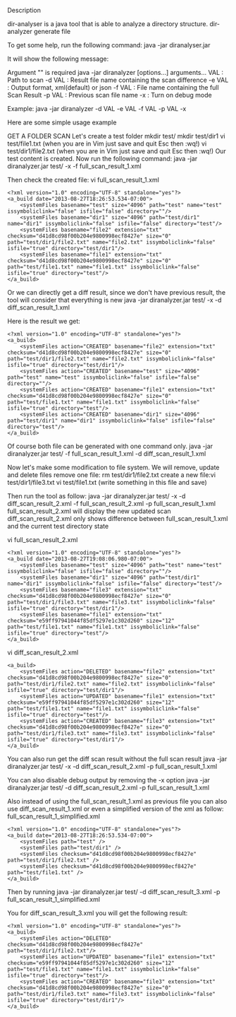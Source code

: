 Description

dir-analyser is a java tool that is able to analyze a directory structure. dir-analyzer generate file 

To get some help, run the following command:
java -jar diranalyser.jar

It will show the following message:

Argument "" is required
java -jar diranalyzer [options...] arguments...
 VAL    : Path to scan
 -d VAL : Result file name containing the scan difference
 -e VAL : Output format, xml(default) or json
 -f VAL : File name containing the full Scan Result
 -p VAL : Previous scan file name
 -x     : Turn on debug mode

 Example: java -jar diranalyzer -d VAL -e VAL -f VAL -p VAL -x
 
 Here are some simple usage example
 
 GET A FOLDER SCAN
 Let's create a test folder
 mkdir test/
 mkdir test/dir1
 vi test/file1.txt (when you are in Vim just save and quit Esc then :wq!)
 vi test/dir1/file2.txt (when you are in Vim just save and quit Esc then :wq!)
 Our test content is created. Now run the following command:
 java -jar diranalyzer.jar test/ -x -f full_scan_result_1.xml
 
 Then check the created file:
 vi full_scan_result_1.xml 
 
    <?xml version="1.0" encoding="UTF-8" standalone="yes"?>
    <a_build date="2013-08-27T18:26:53.534-07:00">
        <systemFiles basename="test" size="4096" path="test" name="test" issymboliclink="false" isfile="false" directory=""/>
        <systemFiles basename="dir1" size="4096" path="test/dir1" name="dir1" issymboliclink="false" isfile="false" directory="test"/>
        <systemFiles basename="file2" extension="txt" checksum="d41d8cd98f00b204e9800998ecf8427e" size="0" path="test/dir1/file2.txt" name="file2.txt" issymboliclink="false" isfile="true" directory="test/dir1"/>
        <systemFiles basename="file1" extension="txt" checksum="d41d8cd98f00b204e9800998ecf8427e" size="0" path="test/file1.txt" name="file1.txt" issymboliclink="false" isfile="true" directory="test"/>
    </a_build>

Or we can directly get a diff result, since we don't have previous result, the tool will consider that everything is new
 java -jar diranalyzer.jar test/ -x -d diff_scan_result_1.xml
 
 Here is the result we get:

    <?xml version="1.0" encoding="UTF-8" standalone="yes"?>
    <a_build>
        <systemFiles action="CREATED" basename="file2" extension="txt" checksum="d41d8cd98f00b204e9800998ecf8427e" size="0" path="test/dir1/file2.txt" name="file2.txt" issymboliclink="false" isfile="true" directory="test/dir1"/>
        <systemFiles action="CREATED" basename="test" size="4096" path="test" name="test" issymboliclink="false" isfile="false" directory=""/>
        <systemFiles action="CREATED" basename="file1" extension="txt" checksum="d41d8cd98f00b204e9800998ecf8427e" size="0" path="test/file1.txt" name="file1.txt" issymboliclink="false" isfile="true" directory="test"/>
        <systemFiles action="CREATED" basename="dir1" size="4096" path="test/dir1" name="dir1" issymboliclink="false" isfile="false" directory="test"/>
    </a_build>
 
 Of course both file can be generated with one command only.
 java -jar diranalyzer.jar test/ -f full_scan_result_1.xml -d diff_scan_result_1.xml
 
 Now let's make some modification to file system. We will remove, update and delete files
 remove one file: rm test/dir1/file2.txt
 create a new file:vi test/dir1/file3.txt
 vi test/file1.txt (write something in this file and save)
 
 Then run the tool as follow:
 java -jar diranalyzer.jar test/ -x -d diff_scan_result_2.xml -f full_scan_result_2.xml -p full_scan_result_1.xml
 full_scan_result_2.xml will display the new updated scan 
 diff_scan_result_2.xml only shows difference between full_scan_result_1.xml and the current test directory state
 
 vi full_scan_result_2.xml

    <?xml version="1.0" encoding="UTF-8" standalone="yes"?>
    <a_build date="2013-08-27T19:08:06.980-07:00">
        <systemFiles basename="test" size="4096" path="test" name="test" issymboliclink="false" isfile="false" directory=""/>
        <systemFiles basename="dir1" size="4096" path="test/dir1" name="dir1" issymboliclink="false" isfile="false" directory="test"/>
        <systemFiles basename="file3" extension="txt" checksum="d41d8cd98f00b204e9800998ecf8427e" size="0" path="test/dir1/file3.txt" name="file3.txt" issymboliclink="false" isfile="true" directory="test/dir1"/>
        <systemFiles basename="file1" extension="txt" checksum="e59ff97941044f85df5297e1c302d260" size="12" path="test/file1.txt" name="file1.txt" issymboliclink="false" isfile="true" directory="test"/>
    </a_build>
 
 vi diff_scan_result_2.xml

    <a_build>
        <systemFiles action="DELETED" basename="file2" extension="txt" checksum="d41d8cd98f00b204e9800998ecf8427e" size="0" path="test/dir1/file2.txt" name="file2.txt" issymboliclink="false" isfile="true" directory="test/dir1"/>
        <systemFiles action="UPDATED" basename="file1" extension="txt" checksum="e59ff97941044f85df5297e1c302d260" size="12" path="test/file1.txt" name="file1.txt" issymboliclink="false" isfile="true" directory="test"/>
        <systemFiles action="CREATED" basename="file3" extension="txt" checksum="d41d8cd98f00b204e9800998ecf8427e" size="0" path="test/dir1/file3.txt" name="file3.txt" issymboliclink="false" isfile="true" directory="test/dir1"/>
    </a_build>

You can also run get the diff scan result without the full scan result
java -jar diranalyzer.jar test/ -x -d diff_scan_result_2.xml -p full_scan_result_1.xml

You can also disable debug output by removing the -x option
java -jar diranalyzer.jar test/ -d diff_scan_result_2.xml -p full_scan_result_1.xml

Also instead of using the full_scan_result_1.xml as previous file you can also use diff_scan_result_1.xml or even a simplified version of the xml as follow:
full_scan_result_1_simplified.xml

    <?xml version="1.0" encoding="UTF-8" standalone="yes"?>
    <a_build date="2013-08-27T18:26:53.534-07:00">
        <systemFiles path="test" />
        <systemFiles path="test/dir1" />
        <systemFiles checksum="d41d8cd98f00b204e9800998ecf8427e" path="test/dir1/file2.txt" />
        <systemFiles checksum="d41d8cd98f00b204e9800998ecf8427e" path="test/file1.txt" />
    </a_build>

Then by running
java -jar diranalyzer.jar test/ -d diff_scan_result_3.xml -p full_scan_result_1_simplified.xml

You for diff_scan_result_3.xml you will get the following result:

    <?xml version="1.0" encoding="UTF-8" standalone="yes"?>
    <a_build>
        <systemFiles action="DELETED" checksum="d41d8cd98f00b204e9800998ecf8427e" path="test/dir1/file2.txt"/>
        <systemFiles action="UPDATED" basename="file1" extension="txt" checksum="e59ff97941044f85df5297e1c302d260" size="12" path="test/file1.txt" name="file1.txt" issymboliclink="false" isfile="true" directory="test"/>
        <systemFiles action="CREATED" basename="file3" extension="txt" checksum="d41d8cd98f00b204e9800998ecf8427e" size="0" path="test/dir1/file3.txt" name="file3.txt" issymboliclink="false" isfile="true" directory="test/dir1"/>
    </a_build>
  
 
 
 

 
 

